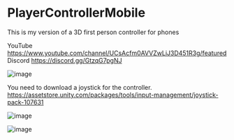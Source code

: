 # PlayerControllerMobile
This is my version of a 3D first person controller for phones

YouTube https://www.youtube.com/channel/UCsAcfm0AVVZwLiJ3D451R3g/featured
Discord https://discord.gg/GtzqG7pgNJ

![image](https://user-images.githubusercontent.com/114677727/193647714-c2635dc0-686a-43ea-9e94-0b469be3b5ad.png)

You need to download a joystick for the controller.
https://assetstore.unity.com/packages/tools/input-management/joystick-pack-107631

![image](https://user-images.githubusercontent.com/114677727/193648028-43aa5d17-d15e-49e0-898a-cb4564c8a1cb.png)

![image](https://user-images.githubusercontent.com/114677727/193649233-873e2f31-fd6c-451a-be6a-a1563a0362f5.png)
